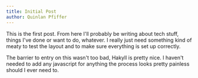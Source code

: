 ```yaml
---
title: Initial Post
author: Quinlan Pfiffer
---
```


This is the first post. From here I'll probably be writing about tech stuff,
things I've done or want to do, whatever. I really just need something kind of
meaty to test the layout and to make sure everything is set up correctly.

The barrier to entry on this wasn't too bad, Hakyll is pretty nice. I haven't
needed to add any javascript for anything the process looks pretty painless
should I ever need to.
